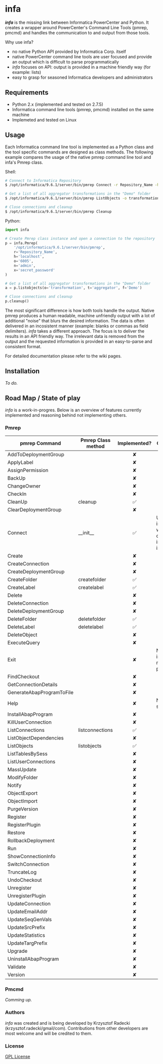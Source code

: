 # infa

**_infa_** is the missing link between Informatica PowerCenter and Python. It creates a wrapper around PowerCenter's Command Line Tools (pmrep, pmcmd) and handles the communication to and output from those tools.

Why use infa?
* no native Python API provided by Informatica Corp. itself
* native PowerCenter command line tools are user focused and provide an output which is difficult to parse programmatically
* _infa_ focuses on API: output is provided in a machine friendly way (for example: lists)
* easy to grasp for seasoned Informatica developers and administrators

## Requirements

* Python 2.x (implemented and tested on 2.7.5)
* Informatica command line tools (pmrep, pmcmd) installed on the same machine
* Implemeted and tested on Linux

## Usage

Each Informatica command line tool is implemented as a Python class and the tool specific commands are designed as class methods.
The following example compares the usage of the native pmrep command line tool and infa's Pmrep class.

Shell:
```sh
# Connect to Informatica Repository
$ /opt/informatica/9.6.1/server/bin/pmrep Connect -r Repository_Name -h localhost -o 6005 -n admin -x secret_password

# Get a list of all aggregator transformations in the "Demo" folder
$ /opt/informatica/9.6.1/server/bin/pmrep ListObjects -o transformation -t aggregator -f Demo

# Close connections and cleanup
$ /opt/informatica/9.6.1/server/bin/pmrep Cleanup
```

Python:
```Python
import infa

# Create Pmrep class instance and open a connection to the repository
p = infa.Pmrep(
    '/opt/informatica/9.6.1/server/bin/pmrep',
    r='Repository_Name',
    h='localhost',
    o='6005',
    n='admin',
    x='secret_password'
)

# Get a list of all aggregator transformations in the "Demo" folder
a = p.listobjects(o='transformation', t='aggregator', f='Demo')

# Close connections and cleanup
p.cleanup()
```
The most significant difference is how both tools handle the output. Native pmrep produces a human readable, machine unfriendly output with a lot of additional "noise" that blurs the desired information. The data is often delivered in an incosistent manner (example: blanks or commas as field delimiters).
_infa_ takes a different approach. The focus is to deliver the results in an API friendly way. The irrelevant data is removed from the output and the requested information is provided in an easy-to-parse and consistent format.

For detailed documentation please refer to the wiki pages.

## Installation

_To do._

## Road Map / State of play

_infa_ is a work-in-progres. Below is an overview of features currently implemented and reasoning behind not implementing others.

### Pmrep

| pmrep Command                       | Pmrep Class method                 | Implemented? | Comment  |
| ------------------------------------|------------------------------------|:------------:|----------|
| AddToDeploymentGroup                |                                    | ✘            |          |
| ApplyLabel                          |                                    | ✘            |          |
| AssignPermission                    |                                    | ✘            |          |
| BackUp                              |                                    | ✘            |          |
| ChangeOwner                         |                                    | ✘            |          |
| CheckIn                             |                                    | ✘            |          |
| CleanUp                             | cleanup                            | ✅            |          |
| ClearDeploymentGroup                |                                    | ✘            |          |
| Connect                             | \_\_init\_\_                       | ✅            |Used implicitly when class instance is created|
| Create                              |                                    | ✘            |          |
| CreateConnection                    |                                    | ✘            |          |
| CreateDeploymentGroup               |                                    | ✘            |          |
| CreateFolder                        | createfolder                       | ✅            |          |
| CreateLabel                         | createlabel                        | ✅            |          |
| Delete                              |                                    | ✘            |          |
| DeleteConnection                    |                                    | ✘            |          |
| DeleteDeploymentGroup               |                                    | ✘            |          |
| DeleteFolder                        | deletefolder                       | ✅            |          |
| DeleteLabel                         | deletelabel                        | ✅            |          |
| DeleteObject                        |                                    | ✘            |          |
| ExecuteQuery                        |                                    | ✘            |          |
| Exit                                |                                    | ✘            |No interactive mode planned|
| FindCheckout                        |                                    | ✘            |          |
| GetConnectionDetails                |                                    | ✘            |          |
| GenerateAbapProgramToFile           |                                    | ✘            |          |
| Help                                |                                    | ✘            |Not supported|
| InstallAbapProgram                  |                                    | ✘            |          |
| KillUserConnection                  |                                    | ✘            |          |
| ListConnections                     | listconnections                    | ✅            |          |
| ListObjectDependencies              |                                    | ✘            |          |
| ListObjects                         | listobjects                        | ✅            |          |
| ListTablesBySess                    |                                    | ✘            |          |
| ListUserConnections                 |                                    | ✘            |          |
| MassUpdate                          |                                    | ✘            |          |
| ModifyFolder                        |                                    | ✘            |          |
| Notify                              |                                    | ✘            |          |
| ObjectExport                        |                                    | ✘            |          |
| ObjectImport                        |                                    | ✘            |          |
| PurgeVersion                        |                                    | ✘            |          |
| Register                            |                                    | ✘            |          |
| RegisterPlugin                      |                                    | ✘            |          |
| Restore                             |                                    | ✘            |          |
| RollbackDeployment                  |                                    | ✘            |          |
| Run                                 |                                    | ✘            |          |
| ShowConnectionInfo                  |                                    | ✘            |          |
| SwitchConnection                    |                                    | ✘            |          |
| TruncateLog                         |                                    | ✘            |          |
| UndoCheckout                        |                                    | ✘            |          |
| Unregister                          |                                    | ✘            |          |
| UnregisterPlugin                    |                                    | ✘            |          |
| UpdateConnection                    |                                    | ✘            |          |
| UpdateEmailAddr                     |                                    | ✘            |          |
| UpdateSeqGenVals                    |                                    | ✘            |          |
| UpdateSrcPrefix                     |                                    | ✘            |          |
| UpdateStatistics                    |                                    | ✘            |          |
| UpdateTargPrefix                    |                                    | ✘            |          |
| Upgrade                             |                                    | ✘            |          |
| UninstallAbapProgram                |                                    | ✘            |          |
| Validate                            |                                    | ✘            |          |
| Version                             |                                    | ✘            |          |

### Pmcmd

_Comming up._

### Authors

_infa_ was created and is being developed by Krzysztof Radecki (krzysztof.radecki/gmail/com). Contributions from other developers are most welcome and will be credited to them.

### License

[GPL License](/LICENSE)
